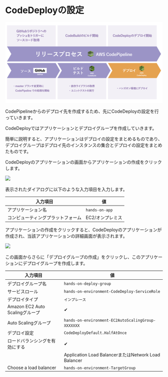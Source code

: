# CodeDeployの設定

![](images/pipeline_codedeploy_focus.png)

CodePipelineからのデプロイ先を作成するため、先にCodeDeployの設定を行っていきます。

CodeDeployではアプリケーションとデプロイグループを作成していきます。

簡単に説明すると、アプリケーションはデプロイの設定をまとめるものであり、デプロイグループはデプロイ先のインスタンスの集合とデプロイの設定をまとめたものです。

CodeDeployのアプリケーションの画面からアプリケーションの作成をクリックします。

![](https://cdn-ssl-devio-img.classmethod.jp/wp-content/uploads/2018/10/d6036a2cd7ed241bfd1cf3db1c349982.png)

表示されたダイアログに以下のような入力項目を入力します。

| 入力項目                           | 値               |
| ---------------------------------- | ---------------- |
| アプリケーション名                 | `hands-on-app`   |
| コンピューティングプラットフォーム | EC2/オンプレミス |

アプリケーションの作成をクリックすると、CodeDeployのアプリケーションが作成され、当該アプリケーションの詳細画面が表示されます。

![](https://cdn-ssl-devio-img.classmethod.jp/wp-content/uploads/2018/10/801c72268e6b9258abcee851dd3ca369.png)

この画面からさらに「デプロイグループの作成」をクリックし、このアプリケーションにデプロイグループを作成します。

| 入力項目                         | 値                                                     |
| -------------------------------- | ------------------------------------------------------ |
| デプロイグループ名               | `hands-on-deploy-group`                                |
| サービスロール                   | `hands-on-environment-CodeDeploy-ServiceRole`          |
| デプロイタイプ                   | `インプレース`                                           |
| Amazon EC2 Auto Scalingグループ | ✔                                                      |
| Auto Scalingグループ            | `hands-on-environment-EC2AutoScalingGroup-XXXXXXX`     |
| デプロイ設定                     | `CodeDeployDefault.HalfAtOnce`                           |
| ロードバランシングを有効にする   | ✔                                                      |
|                                  | Application Load BalancerまたはNetwork Load Balancer |
| Choose a load balancer           | `hands-on-environment-TargetGroup`                     |


